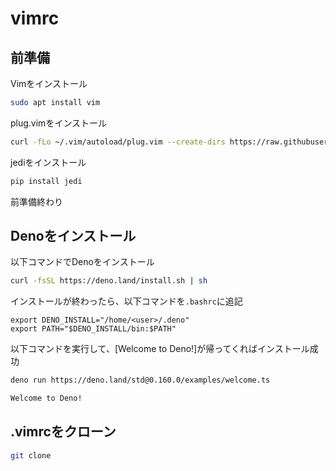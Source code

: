 # vimrc
## 前準備
Vimをインストール
```sh
sudo apt install vim
```
plug.vimをインストール
```sh
curl -fLo ~/.vim/autoload/plug.vim --create-dirs https://raw.githubusercontent.com/junegunn/vim-plug/master/plug.vim
```
jediをインストール
```sh
pip install jedi
```
前準備終わり


## Denoをインストール
以下コマンドでDenoをインストール
```sh
curl -fsSL https://deno.land/install.sh | sh
```
インストールが終わったら、以下コマンドを`.bashrc`に追記
```bashrc
export DENO_INSTALL="/home/<user>/.deno"
export PATH="$DENO_INSTALL/bin:$PATH"
```
以下コマンドを実行して、[Welcome to Deno!]が帰ってくればインストール成功
```sh
deno run https://deno.land/std@0.160.0/examples/welcome.ts
```
```sh
Welcome to Deno!
```

## .vimrcをクローン
```sh
git clone 
